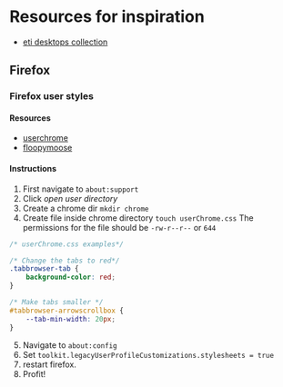 # Resources for inspiration

* [eti desktops collection](https://eti.tf/desktops/)

## Firefox

### Firefox user styles

#### Resources

* [userchrome](https://www.userchrome.org/how-create-userchrome-css.html)
* [floopymoose](http://www.floppymoose.com/)

#### Instructions

1. First navigate to `about:support`
2. Click *open user directory*
3. Create a chrome dir `mkdir chrome`
4. Create file inside chrome directory `touch userChrome.css` The permissions for the file should be `-rw-r--r--` or `644`

```css
/* userChrome.css examples*/

/* Change the tabs to red*/
.tabbrowser-tab {
	background-color: red;
}

/* Make tabs smaller */
#tabbrowser-arrowscrollbox {
	--tab-min-width: 20px;
}
```

5. Navigate to `about:config`
6. Set `toolkit.legacyUserProfileCustomizations.stylesheets = true`
7. restart firefox.
8. Profit!
